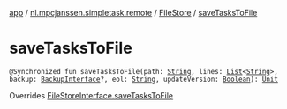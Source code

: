 [app](../../index.md) / [nl.mpcjanssen.simpletask.remote](../index.md) / [FileStore](index.md) / [saveTasksToFile](.)

# saveTasksToFile

`@Synchronized fun saveTasksToFile(path: `[`String`](https://kotlinlang.org/api/latest/jvm/stdlib/kotlin/-string/index.html)`, lines: `[`List`](https://kotlinlang.org/api/latest/jvm/stdlib/kotlin.collections/-list/index.html)`<`[`String`](https://kotlinlang.org/api/latest/jvm/stdlib/kotlin/-string/index.html)`>, backup: `[`BackupInterface`](../-backup-interface/index.md)`?, eol: `[`String`](https://kotlinlang.org/api/latest/jvm/stdlib/kotlin/-string/index.html)`, updateVersion: `[`Boolean`](https://kotlinlang.org/api/latest/jvm/stdlib/kotlin/-boolean/index.html)`): `[`Unit`](https://kotlinlang.org/api/latest/jvm/stdlib/kotlin/-unit/index.html)

Overrides [FileStoreInterface.saveTasksToFile](../-file-store-interface/save-tasks-to-file.md)

